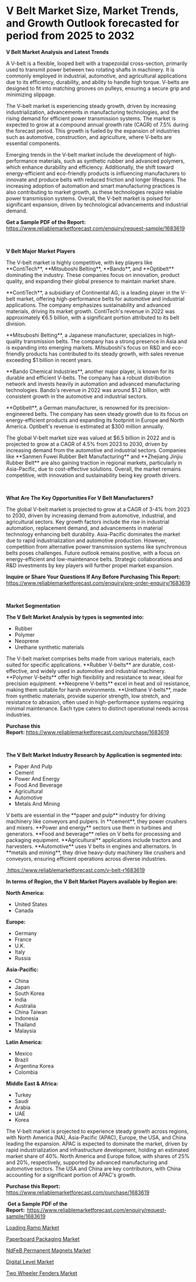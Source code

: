 <p><h1>V Belt Market Size, Market Trends, and Growth Outlook forecasted for period from 2025 to 2032</h1></p><p><strong>V Belt Market Analysis and Latest Trends</strong></p>
<p><p>A V-belt is a flexible, looped belt with a trapezoidal cross-section, primarily used to transmit power between two rotating shafts in machinery. It is commonly employed in industrial, automotive, and agricultural applications due to its efficiency, durability, and ability to handle high torque. V-belts are designed to fit into matching grooves on pulleys, ensuring a secure grip and minimizing slippage.</p><p>The V-belt market is experiencing steady growth, driven by increasing industrialization, advancements in manufacturing technologies, and the rising demand for efficient power transmission systems. The market is expected to grow at a compound annual growth rate (CAGR) of 7.5% during the forecast period. This growth is fueled by the expansion of industries such as automotive, construction, and agriculture, where V-belts are essential components.</p><p>Emerging trends in the V-belt market include the development of high-performance materials, such as synthetic rubber and advanced polymers, which enhance durability and efficiency. Additionally, the shift toward energy-efficient and eco-friendly products is influencing manufacturers to innovate and produce belts with reduced friction and longer lifespans. The increasing adoption of automation and smart manufacturing practices is also contributing to market growth, as these technologies require reliable power transmission systems. Overall, the V-belt market is poised for significant expansion, driven by technological advancements and industrial demand.</p></p>
<p><strong>Get a Sample PDF of the Report:&nbsp;</strong> <a href="https://www.reliablemarketforecast.com/enquiry/request-sample/1683619?utm_campaign=1833&utm_medium=2&utm_source=Github&utm_content=ia&utm_term=24012025&utm_id=v-belt">https://www.reliablemarketforecast.com/enquiry/request-sample/1683619</a></p>
<p>&nbsp;</p>
<p><strong>V Belt Major Market Players</strong></p>
<p><p>The V-belt market is highly competitive, with key players like **ContiTech**, **Mitsuboshi Belting**, **Bando**, and **Optibelt** dominating the industry. These companies focus on innovation, product quality, and expanding their global presence to maintain market share.</p><p>**ContiTech**, a subsidiary of Continental AG, is a leading player in the V-belt market, offering high-performance belts for automotive and industrial applications. The company emphasizes sustainability and advanced materials, driving its market growth. ContiTech's revenue in 2022 was approximately €6.5 billion, with a significant portion attributed to its belt division.</p><p>**Mitsuboshi Belting**, a Japanese manufacturer, specializes in high-quality transmission belts. The company has a strong presence in Asia and is expanding into emerging markets. Mitsuboshi's focus on R&D and eco-friendly products has contributed to its steady growth, with sales revenue exceeding $1 billion in recent years.</p><p>**Bando Chemical Industries**, another major player, is known for its durable and efficient V-belts. The company has a robust distribution network and invests heavily in automation and advanced manufacturing technologies. Bando's revenue in 2022 was around $1.2 billion, with consistent growth in the automotive and industrial sectors.</p><p>**Optibelt**, a German manufacturer, is renowned for its precision-engineered belts. The company has seen steady growth due to its focus on energy-efficient products and expanding its footprint in Europe and North America. Optibelt's revenue is estimated at $300 million annually.</p><p>The global V-belt market size was valued at $6.5 billion in 2022 and is projected to grow at a CAGR of 4.5% from 2023 to 2030, driven by increasing demand from the automotive and industrial sectors. Companies like **Sanmen Fuwei Rubber Belt Manufacturing** and **Zhejiang Jinjiu Rubber Belt** are also gaining traction in regional markets, particularly in Asia-Pacific, due to cost-effective solutions. Overall, the market remains competitive, with innovation and sustainability being key growth drivers.</p></p>
<p>&nbsp;</p>
<p><strong>What Are The Key Opportunities For V Belt Manufacturers?</strong></p>
<p><p>The global V-belt market is projected to grow at a CAGR of 3-4% from 2023 to 2030, driven by increasing demand from automotive, industrial, and agricultural sectors. Key growth factors include the rise in industrial automation, replacement demand, and advancements in material technology enhancing belt durability. Asia-Pacific dominates the market due to rapid industrialization and automotive production. However, competition from alternative power transmission systems like synchronous belts poses challenges. Future outlook remains positive, with a focus on energy-efficient and low-maintenance belts. Strategic collaborations and R&D investments by key players will further propel market expansion.</p></p>
<p><strong>Inquire or Share Your Questions If Any Before Purchasing This Report:</strong> <a href="https://www.reliablemarketforecast.com/enquiry/pre-order-enquiry/1683619?utm_campaign=1833&utm_medium=2&utm_source=Github&utm_content=ia&utm_term=24012025&utm_id=v-belt">https://www.reliablemarketforecast.com/enquiry/pre-order-enquiry/1683619</a></p>
<p>&nbsp;</p>
<p><strong>Market Segmentation</strong></p>
<p><strong>The V Belt Market Analysis by types is segmented into:</strong></p>
<p><ul><li>Rubber</li><li>Polymer</li><li>Neoprene</li><li>Urethane synthetic materials</li></ul></p>
<p><p>The V-belt market comprises belts made from various materials, each suited for specific applications. **Rubber V-belts** are durable, cost-effective, and widely used in automotive and industrial machinery. **Polymer V-belts** offer high flexibility and resistance to wear, ideal for precision equipment. **Neoprene V-belts** excel in heat and oil resistance, making them suitable for harsh environments. **Urethane V-belts**, made from synthetic materials, provide superior strength, low stretch, and resistance to abrasion, often used in high-performance systems requiring minimal maintenance. Each type caters to distinct operational needs across industries.</p></p>
<p><strong>Purchase this Report:&nbsp;</strong><a href="https://www.reliablemarketforecast.com/purchase/1683619?utm_campaign=1833&utm_medium=2&utm_source=Github&utm_content=ia&utm_term=24012025&utm_id=v-belt">https://www.reliablemarketforecast.com/purchase/1683619</a></p>
<p>&nbsp;</p>
<p><strong>The V Belt Market Industry Research by Application is segmented into:</strong></p>
<p><ul><li>Paper And Pulp</li><li>Cement</li><li>Power And Energy</li><li>Food And Beverage</li><li>Agricultural</li><li>Automotive</li><li>Metals And Mining</li></ul></p>
<p><p>V belts are essential in the **paper and pulp** industry for driving machinery like conveyors and pulpers. In **cement**, they power crushers and mixers. **Power and energy** sectors use them in turbines and generators. **Food and beverage** relies on V belts for processing and packaging equipment. **Agricultural** applications include tractors and harvesters. **Automotive** uses V belts in engines and alternators. In **metals and mining**, they drive heavy-duty machinery like crushers and conveyors, ensuring efficient operations across diverse industries.</p></p>
<p><a href="https://www.reliablemarketforecast.com/v-belt-r1683619?utm_campaign=1833&utm_medium=2&utm_source=Github&utm_content=ia&utm_term=24012025&utm_id=v-belt">&nbsp;https://www.reliablemarketforecast.com/v-belt-r1683619</a></p>
<p><strong>In terms of Region, the V Belt Market Players available by Region are:</strong></p>
<p>
    <p> <strong> North America: </strong>
        <ul>
            <li>United States</li>
            <li>Canada</li>
        </ul>
        </p> 
    <p> <strong> Europe: </strong>
        <ul>
            <li>Germany</li>
            <li>France</li>
            <li>U.K.</li>
            <li>Italy</li>
            <li>Russia</li>
        </ul>
        </p> 
    <p> <strong> Asia-Pacific: </strong>
        <ul>
            <li>China</li>
            <li>Japan</li>
            <li>South Korea</li>
            <li>India</li>
            <li>Australia</li>
            <li>China Taiwan</li>
            <li>Indonesia</li>
            <li>Thailand</li>
            <li>Malaysia</li>
        </ul>
        </p> 
    <p> <strong> Latin America: </strong>
        <ul>
            <li>Mexico</li>
            <li>Brazil</li>
            <li>Argentina Korea</li>
            <li>Colombia</li>
        </ul>
        </p> 
    <p> <strong> Middle East & Africa: </strong>
        <ul>
            <li>Turkey</li>
            <li>Saudi</li>
            <li>Arabia</li>
            <li>UAE</li>
            <li>Korea</li>
        </ul>
    </p>
    </p>
<p><p>The V-belt market is projected to experience steady growth across regions, with North America (NA), Asia-Pacific (APAC), Europe, the USA, and China leading the expansion. APAC is expected to dominate the market, driven by rapid industrialization and infrastructure development, holding an estimated market share of 40%. North America and Europe follow, with shares of 25% and 20%, respectively, supported by advanced manufacturing and automotive sectors. The USA and China are key contributors, with China accounting for a significant portion of APAC's growth.</p></p>
<p><strong>Purchase this Report: </strong><a href="https://www.reliablemarketforecast.com/purchase/1683619?utm_campaign=1833&utm_medium=2&utm_source=Github&utm_content=ia&utm_term=24012025&utm_id=v-belt">https://www.reliablemarketforecast.com/purchase/1683619</a></p>
<p>&nbsp;<strong>Get a Sample PDF of the Report:&nbsp;&nbsp;</strong><a href="https://www.reliablemarketforecast.com/enquiry/request-sample/1683619?utm_campaign=1833&utm_medium=2&utm_source=Github&utm_content=ia&utm_term=24012025&utm_id=v-belt">https://www.reliablemarketforecast.com/enquiry/request-sample/1683619</a></p>
<p><strong></strong></p>
<p><p><a href="https://www.linkedin.com/pulse/expanding-loading-ramp-market-size-projected-cagr-136-from-2025-rvuef?utm_campaign=1833&utm_medium=2&utm_source=Github&utm_content=ia&utm_term=24012025&utm_id=v-belt">Loading Ramp Market</a></p><p><a href="https://github.com/vioarapoyil/Market-Research-Report-List-1/blob/main/paperboard-packaging-market.md?utm_campaign=1833&utm_medium=2&utm_source=Github&utm_content=ia&utm_term=24012025&utm_id=v-belt">Paperboard Packaging Market</a></p><p><a href="https://github.com/crooneinis80/Market-Research-Report-List-1/blob/main/ndfeb-permanent-magnets-market.md?utm_campaign=1833&utm_medium=2&utm_source=Github&utm_content=ia&utm_term=24012025&utm_id=v-belt">NdFeB Permanent Magnets Market</a></p><p><a href="https://www.linkedin.com/pulse/thorough-analysis-digital-level-market-itsindustrys-growth-l9tcf?utm_campaign=1833&utm_medium=2&utm_source=Github&utm_content=ia&utm_term=24012025&utm_id=v-belt">Digital Level Market</a></p><p><a href="https://www.linkedin.com/pulse/finding-growth-prospectsaided-through-two-wheeler-fenders-8japf?utm_campaign=1833&utm_medium=2&utm_source=Github&utm_content=ia&utm_term=24012025&utm_id=v-belt">Two Wheeler Fenders Market</a></p></p>